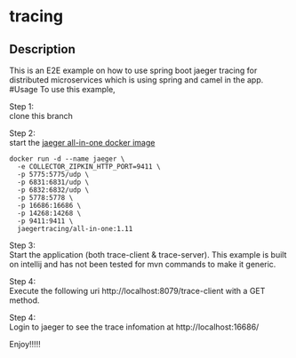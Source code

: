 # tracing
## Description
This is an E2E example on how to use spring boot jaeger tracing for distributed microservices which is using spring and camel in the app. 
#Usage
To use this example, 

Step 1:<br>
clone this branch

Step 2:<br>
start the [jaeger all-in-one docker image](https://www.jaegertracing.io/docs/1.11/getting-started/)

```
docker run -d --name jaeger \
  -e COLLECTOR_ZIPKIN_HTTP_PORT=9411 \
  -p 5775:5775/udp \
  -p 6831:6831/udp \
  -p 6832:6832/udp \
  -p 5778:5778 \
  -p 16686:16686 \
  -p 14268:14268 \
  -p 9411:9411 \
  jaegertracing/all-in-one:1.11
  ```
  
  Step 3:<br>
  Start the application (both trace-client & trace-server). This example is built on intellij and has not been tested for mvn commands to make it generic.
  
  Step 4:<br>
  Execute the following uri http://localhost:8079/trace-client with a GET method.
 
  Step 4: <br>
  Login to jaeger to see the trace infomation at http://localhost:16686/
  
  Enjoy!!!!!
